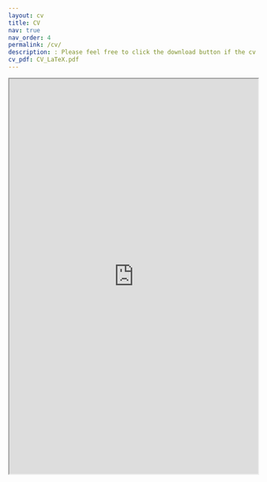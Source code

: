 ```yaml
---
layout: cv
title: CV
nav: true
nav_order: 4
permalink: /cv/
description: : Please feel free to click the download button if the cv does not show up in your browser.
cv_pdf: CV_LaTeX.pdf
---
```

<div style="width: 100%; height:800">
<iframe src="https://hopanshum.github.io//assets/pdf/CV_LaTeX.pdf" width="100%" height="800"></iframe>
</div>